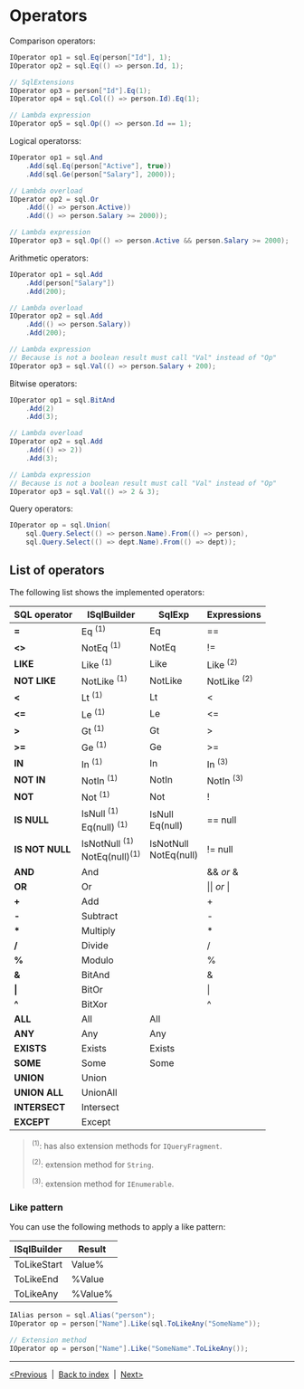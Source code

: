 # Operators
Comparison operators:

```csharp
IOperator op1 = sql.Eq(person["Id"], 1);
IOperator op2 = sql.Eq(() => person.Id, 1);

// SqlExtensions
IOperator op3 = person["Id"].Eq(1);
IOperator op4 = sql.Col(() => person.Id).Eq(1);

// Lambda expression
IOperator op5 = sql.Op(() => person.Id == 1);
```

Logical operatorss:
```csharp
IOperator op1 = sql.And
    .Add(sql.Eq(person["Active"], true))
    .Add(sql.Ge(person["Salary"], 2000));

// Lambda overload
IOperator op2 = sql.Or
    .Add(() => person.Active))
    .Add(() => person.Salary >= 2000));

// Lambda expression
IOperator op3 = sql.Op(() => person.Active && person.Salary >= 2000);
```

Arithmetic operators:
```csharp
IOperator op1 = sql.Add
    .Add(person["Salary"])
    .Add(200);

// Lambda overload
IOperator op2 = sql.Add
    .Add(() => person.Salary))
    .Add(200);

// Lambda expression
// Because is not a boolean result must call "Val" instead of "Op"
IOperator op3 = sql.Val(() => person.Salary + 200);
```

Bitwise operators:
```csharp
IOperator op1 = sql.BitAnd
    .Add(2)
    .Add(3);

// Lambda overload
IOperator op2 = sql.Add
    .Add(() => 2))
    .Add(3);

// Lambda expression
// Because is not a boolean result must call "Val" instead of "Op"
IOperator op3 = sql.Val(() => 2 & 3);
```

Query operators:
```csharp
IOperator op = sql.Union(
    sql.Query.Select(() => person.Name).From(() => person),
    sql.Query.Select(() => dept.Name).From(() => dept));
```

## List of operators
The following list shows the implemented operators:

SQL operator | ISqlBuilder | SqlExp | Expressions |
-------------|-------------|--------|-------------|
**=** | Eq <sup>(1)</sup>| Eq | == |
**<>** | NotEq <sup>(1)</sup>| NotEq | != |
**LIKE** | Like <sup>(1)</sup>| Like | Like <sup>(2)</sup> |
**NOT LIKE** | NotLike <sup>(1)</sup>| NotLike | NotLike <sup>(2)</sup> |
**<** | Lt <sup>(1)</sup>| Lt | < |
**<=** | Le <sup>(1)</sup>| Le | <= |
**>** | Gt <sup>(1)</sup>| Gt | > |
**>=** | Ge <sup>(1)</sup>| Ge | >= |
**IN** | In <sup>(1)</sup>| In | In <sup>(3)</sup> |
**NOT IN** | NotIn <sup>(1)</sup>| NotIn | NotIn <sup>(3)</sup> |
**NOT** | Not <sup>(1)</sup>| Not | ! |
**IS NULL** | IsNull <sup>(1)</sup><br>Eq(null) <sup>(1)</sup>| IsNull<br>Eq(null) | == null |
**IS NOT NULL** | IsNotNull <sup>(1)</sup><br>NotEq(null)<sup>(1)</sup> | IsNotNull<br>NotEq(null) | != null |
**AND** | And | | && *or* & |
**OR** | Or | | &#124;&#124; *or* &#124; |
**+** | Add | | + |
**-** | Subtract | | - |
**\*** | Multiply | | * |
**/** | Divide | | / |
**%** | Modulo | | % |
**&** | BitAnd | | & |
**&#124;** | BitOr | | &#124; |
**^** | BitXor | | ^ |
**ALL** | All | All | |
**ANY** | Any | Any | |
**EXISTS** | Exists | Exists | |
**SOME** | Some |  Some | |
**UNION** | Union | | |
**UNION ALL** | UnionAll | | |
**INTERSECT** | Intersect | | |
**EXCEPT** | Except | | |

> <sup>(1)</sup>: has also extension methods for `IQueryFragment`.
>
> <sup>(2)</sup>: extension method for `String`.
>
> <sup>(3)</sup>: extension method for `IEnumerable`.

### Like pattern
You can use the following methods to apply a like pattern:

ISqlBuilder | Result |
------------|------- |
ToLikeStart | Value% |
ToLikeEnd | %Value |
ToLikeAny | %Value% |

```csharp
IAlias person = sql.Alias("person");
IOperator op = person["Name"].Like(sql.ToLikeAny("SomeName"));

// Extension method
IOperator op = person["Name"].Like("SomeName".ToLikeAny());

```

---
[<Previous](builder.md) &nbsp;|&nbsp;  [Back to index](index.md) &nbsp;|&nbsp;  [Next>](functions.md)